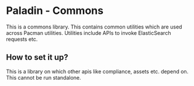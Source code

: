 # Paladin - Commons
This is a commons library. This contains common utilities which are used across Pacman utilities. Utilities include APIs to invoke ElasticSearch requests etc.

## How to set it up?
This is a library on which other apis like compliance, assets etc. depend on. This cannot be run standalone.

